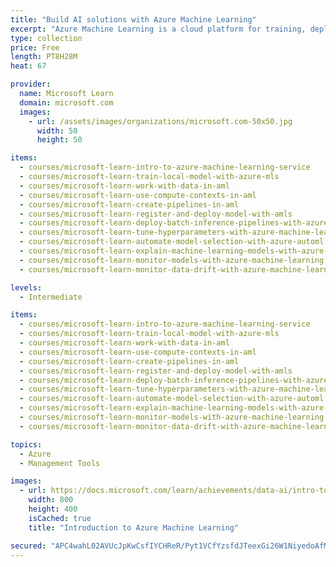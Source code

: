 ```yaml
---
title: "Build AI solutions with Azure Machine Learning"
excerpt: "Azure Machine Learning is a cloud platform for training, deploying, managing, and monitoring machine learning models. Learn how to use the Azure Machine Learning Python SDK to create enterprise-ready machine learning solutions."
type: collection
price: Free
length: PT8H28M
heat: 67

provider:
  name: Microsoft Learn
  domain: microsoft.com
  images:
    - url: /assets/images/organizations/microsoft.com-50x50.jpg
      width: 50
      height: 50

items:
  - courses/microsoft-learn-intro-to-azure-machine-learning-service
  - courses/microsoft-learn-train-local-model-with-azure-mls
  - courses/microsoft-learn-work-with-data-in-aml
  - courses/microsoft-learn-use-compute-contexts-in-aml
  - courses/microsoft-learn-create-pipelines-in-aml
  - courses/microsoft-learn-register-and-deploy-model-with-amls
  - courses/microsoft-learn-deploy-batch-inference-pipelines-with-azure-machine-learning
  - courses/microsoft-learn-tune-hyperparameters-with-azure-machine-learning
  - courses/microsoft-learn-automate-model-selection-with-azure-automl
  - courses/microsoft-learn-explain-machine-learning-models-with-azure-machine-learning
  - courses/microsoft-learn-monitor-models-with-azure-machine-learning
  - courses/microsoft-learn-monitor-data-drift-with-azure-machine-learning

levels:
  - Intermediate

items:
  - courses/microsoft-learn-intro-to-azure-machine-learning-service
  - courses/microsoft-learn-train-local-model-with-azure-mls
  - courses/microsoft-learn-work-with-data-in-aml
  - courses/microsoft-learn-use-compute-contexts-in-aml
  - courses/microsoft-learn-create-pipelines-in-aml
  - courses/microsoft-learn-register-and-deploy-model-with-amls
  - courses/microsoft-learn-deploy-batch-inference-pipelines-with-azure-machine-learning
  - courses/microsoft-learn-tune-hyperparameters-with-azure-machine-learning
  - courses/microsoft-learn-automate-model-selection-with-azure-automl
  - courses/microsoft-learn-explain-machine-learning-models-with-azure-machine-learning
  - courses/microsoft-learn-monitor-models-with-azure-machine-learning
  - courses/microsoft-learn-monitor-data-drift-with-azure-machine-learning

topics:
  - Azure
  - Management Tools

images:
  - url: https://docs.microsoft.com/learn/achievements/data-ai/intro-to-azure-machine-learning-service-badge-social.png
    width: 800
    height: 400
    isCached: true
    title: "Introduction to Azure Machine Learning"

secured: "APC4wahL02AVUcJpKwCsfIYCHReR/Pyt1VCfYzsfdJTeexGi26W1NiyedoAfMJM6s8JcecMaw3XnwA+O9Am32gTcwDAAXFA+HWTaJVxcDPL16chYWI5/ULcBPLVxVORvxrsTFlq9rRv98rAjHDG31208xatHhSe3wTyyzr5wUN1ORlGtW7d0v2Tge3072e9H560zT9VNCXF4F9IhzMThc7lk/wKdrVqZSzN/C3ATqKjQ3su4z7/2IlWVPRpKYThDsGIB810j+wQyAAY5CkrEQrQ80/IvE9QOImqwO4WJOUpncKg80KU4Jf2irIRBNQyRs7ahXn/pvDLUTJ3JGtzVOQ==;yOWP0OCuH/fCcDDxux0MYg=="
---
```


